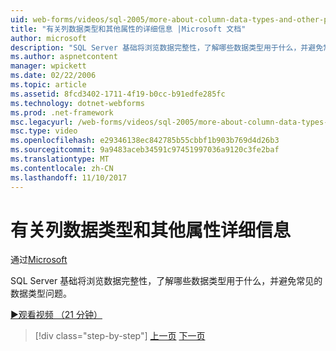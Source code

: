 ```yaml
---
uid: web-forms/videos/sql-2005/more-about-column-data-types-and-other-properties
title: "有关列数据类型和其他属性的详细信息 |Microsoft 文档"
author: microsoft
description: "SQL Server 基础将浏览数据完整性，了解哪些数据类型用于什么，并避免常见的数据类型问题。"
ms.author: aspnetcontent
manager: wpickett
ms.date: 02/22/2006
ms.topic: article
ms.assetid: 8fcd3402-1711-4f19-b0cc-b91edfe285fc
ms.technology: dotnet-webforms
ms.prod: .net-framework
msc.legacyurl: /web-forms/videos/sql-2005/more-about-column-data-types-and-other-properties
msc.type: video
ms.openlocfilehash: e29346138ec842785b55cbbf1b903b769d4d26b3
ms.sourcegitcommit: 9a9483aceb34591c97451997036a9120c3fe2baf
ms.translationtype: MT
ms.contentlocale: zh-CN
ms.lasthandoff: 11/10/2017
---
```

<a name="more-about-column-data-types-and-other-properties"></a>有关列数据类型和其他属性详细信息
====================
通过[Microsoft](https://github.com/microsoft)

SQL Server 基础将浏览数据完整性，了解哪些数据类型用于什么，并避免常见的数据类型问题。

[&#9654;观看视频 （21 分钟）](https://channel9.msdn.com/Blogs/ASP-NET-Site-Videos/more-about-column-data-types-and-other-properties)

>[!div class="step-by-step"]
[上一页](understanding-database-tables-and-records.md)
[下一页](designing-relational-database-tables.md)
